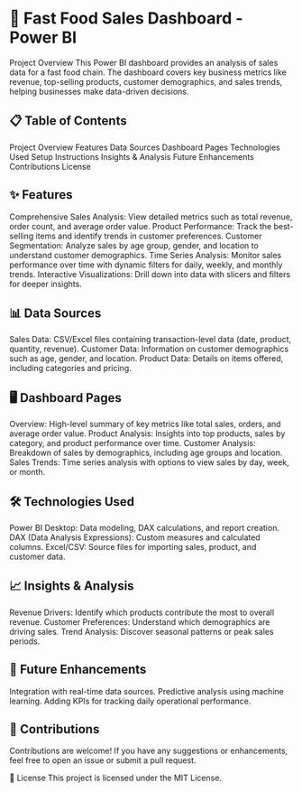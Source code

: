 <HTML> <h1>🍔 Fast Food Sales Dashboard - Power BI</h1>
Project Overview
This Power BI dashboard provides an analysis of sales data for a fast food chain. The dashboard covers key business metrics like revenue, top-selling products, customer demographics, and sales trends, helping businesses make data-driven decisions.



<h2>📋 Table of Contents</h2>
Project Overview
Features
Data Sources
Dashboard Pages
Technologies Used
Setup Instructions
Insights & Analysis
Future Enhancements
Contributions
License
<h2>✨ Features</h2>
Comprehensive Sales Analysis: View detailed metrics such as total revenue, order count, and average order value.
Product Performance: Track the best-selling items and identify trends in customer preferences.
Customer Segmentation: Analyze sales by age group, gender, and location to understand customer demographics.
Time Series Analysis: Monitor sales performance over time with dynamic filters for daily, weekly, and monthly trends.
Interactive Visualizations: Drill down into data with slicers and filters for deeper insights.
<h2>📊 Data Sources</h2>
Sales Data: CSV/Excel files containing transaction-level data (date, product, quantity, revenue).
Customer Data: Information on customer demographics such as age, gender, and location.
Product Data: Details on items offered, including categories and pricing.
<h2>🖥️ Dashboard Pages</h2>
Overview: High-level summary of key metrics like total sales, orders, and average order value.
Product Analysis: Insights into top products, sales by category, and product performance over time.
Customer Analysis: Breakdown of sales by demographics, including age groups and location.
Sales Trends: Time series analysis with options to view sales by day, week, or month.
<h2>🛠️ Technologies Used</h2>
Power BI Desktop: Data modeling, DAX calculations, and report creation.
DAX (Data Analysis Expressions): Custom measures and calculated columns.
Excel/CSV: Source files for importing sales, product, and customer data.
<h2>📈 Insights & Analysis</h2>
Revenue Drivers: Identify which products contribute the most to overall revenue.
Customer Preferences: Understand which demographics are driving sales.
Trend Analysis: Discover seasonal patterns or peak sales periods.
<h2>🔮 Future Enhancements</h2>
Integration with real-time data sources.
Predictive analysis using machine learning.
Adding KPIs for tracking daily operational performance.
<h2>🤝 Contributions</h2>
Contributions are welcome! If you have any suggestions or enhancements, feel free to open an issue or submit a pull request.

📄 License
This project is licensed under the MIT License.
</HTML>

